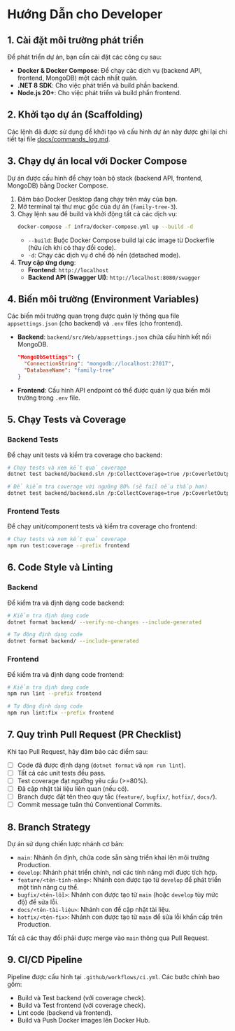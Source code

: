 # Hướng Dẫn cho Developer

## 1. Cài đặt môi trường phát triển
Để phát triển dự án, bạn cần cài đặt các công cụ sau:
- **Docker & Docker Compose**: Để chạy các dịch vụ (backend API, frontend, MongoDB) một cách nhất quán.
- **.NET 8 SDK**: Cho việc phát triển và build phần backend.
- **Node.js 20+**: Cho việc phát triển và build phần frontend.

## 2. Khởi tạo dự án (Scaffolding)
Các lệnh đã được sử dụng để khởi tạo và cấu hình dự án này được ghi lại chi tiết tại file [docs/commands_log.md](./commands_log.md).

## 3. Chạy dự án local với Docker Compose
Dự án được cấu hình để chạy toàn bộ stack (backend API, frontend, MongoDB) bằng Docker Compose.
1.  Đảm bảo Docker Desktop đang chạy trên máy của bạn.
2.  Mở terminal tại thư mục gốc của dự án (`family-tree-3`).
3.  Chạy lệnh sau để build và khởi động tất cả các dịch vụ:
    ```bash
    docker-compose -f infra/docker-compose.yml up --build -d
    ```
    - `--build`: Buộc Docker Compose build lại các image từ Dockerfile (hữu ích khi có thay đổi code).
    - `-d`: Chạy các dịch vụ ở chế độ nền (detached mode).
4.  **Truy cập ứng dụng**:
    - **Frontend**: `http://localhost`
    - **Backend API (Swagger UI)**: `http://localhost:8080/swagger`

## 4. Biến môi trường (Environment Variables)
Các biến môi trường quan trọng được quản lý thông qua file `appsettings.json` (cho backend) và `.env` files (cho frontend).
- **Backend**: `backend/src/Web/appsettings.json` chứa cấu hình kết nối MongoDB.
  ```json
  "MongoDbSettings": {
    "ConnectionString": "mongodb://localhost:27017",
    "DatabaseName": "family-tree"
  }
  ```
- **Frontend**: Cấu hình API endpoint có thể được quản lý qua biến môi trường trong `.env` file.

## 5. Chạy Tests và Coverage
### Backend Tests
Để chạy unit tests và kiểm tra coverage cho backend:
```bash
# Chạy tests và xem kết quả coverage
dotnet test backend/backend.sln /p:CollectCoverage=true /p:CoverletOutput=./tests/coverage/backend/ /p:CoverletOutputFormat=lcov

# Để kiểm tra coverage với ngưỡng 80% (sẽ fail nếu thấp hơn)
dotnet test backend/backend.sln /p:CollectCoverage=true /p:CoverletOutput=./tests/coverage/backend/ /p:CoverletOutputFormat=lcov /p:Threshold=80
```
### Frontend Tests
Để chạy unit/component tests và kiểm tra coverage cho frontend:
```bash
# Chạy tests và xem kết quả coverage
npm run test:coverage --prefix frontend
```

## 6. Code Style và Linting
### Backend
Để kiểm tra và định dạng code backend:
```bash
# Kiểm tra định dạng code
dotnet format backend/ --verify-no-changes --include-generated

# Tự động định dạng code
dotnet format backend/ --include-generated
```
### Frontend
Để kiểm tra và định dạng code frontend:
```bash
# Kiểm tra định dạng code
npm run lint --prefix frontend

# Tự động định dạng code
npm run lint:fix --prefix frontend
```

## 7. Quy trình Pull Request (PR Checklist)
Khi tạo Pull Request, hãy đảm bảo các điểm sau:
- [ ] Code đã được định dạng (`dotnet format` và `npm run lint`).
- [ ] Tất cả các unit tests đều pass.
- [ ] Test coverage đạt ngưỡng yêu cầu (>=80%).
- [ ] Đã cập nhật tài liệu liên quan (nếu có).
- [ ] Branch được đặt tên theo quy tắc (`feature/`, `bugfix/`, `hotfix/`, `docs/`).
- [ ] Commit message tuân thủ Conventional Commits.

## 8. Branch Strategy
Dự án sử dụng chiến lược nhánh cơ bản:
- `main`: Nhánh ổn định, chứa code sẵn sàng triển khai lên môi trường Production.
- `develop`: Nhánh phát triển chính, nơi các tính năng mới được tích hợp.
- `feature/<tên-tính-năng>`: Nhánh con được tạo từ `develop` để phát triển một tính năng cụ thể.
- `bugfix/<tên-lỗi>`: Nhánh con được tạo từ `main` (hoặc `develop` tùy mức độ) để sửa lỗi.
- `docs/<tên-tài-liệu>`: Nhánh con để cập nhật tài liệu.
- `hotfix/<tên-fix>`: Nhánh con được tạo từ `main` để sửa lỗi khẩn cấp trên Production.

Tất cả các thay đổi phải được merge vào `main` thông qua Pull Request.

## 9. CI/CD Pipeline
Pipeline được cấu hình tại `.github/workflows/ci.yml`. Các bước chính bao gồm:
- Build và Test backend (với coverage check).
- Build và Test frontend (với coverage check).
- Lint code (backend và frontend).
- Build và Push Docker images lên Docker Hub.